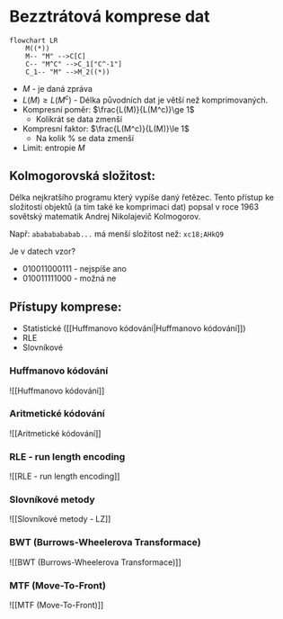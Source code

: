 # Bezztrátová komprese dat
``` mermaid
flowchart LR
	M((*))
	M-- "M" -->C[C]
	C-- "M^C" -->C_1["C^-1"]
	C_1-- "M" -->M_2((*))
```
- $M$ - je daná zpráva
- $L(M) \ge L(M^c)$ - Délka původních dat je větší než komprimovaných.
- Kompresní poměr: $\frac{L(M)}{L(M^c)}\ge 1$
	- Kolikrát se data zmenší
- Kompresní faktor: $\frac{L(M^c)}{L(M)}\le 1$
	- Na kolik % se data zmenší
- Limit: entropie $M$

## Kolmogorovská složitost:
Délka nejkratšího programu který vypíše daný řetězec. 
Tento přístup ke složitosti objektů (a tím také ke komprimaci dat) popsal v roce 1963 sovětský matematik Andrej Nikolajevič Kolmogorov.

Např: `abababababab...` má menší složitost než: `xc18;AHkQ9`

Je v datech vzor?
- 010011000111 - nejspíše ano
- 010011111000 - možná ne

## Přístupy komprese:
- Statistické ([[Huffmanovo kódování|Huffmanovo kódování]])
- RLE
- Slovníkové

### Huffmanovo kódování
![[Huffmanovo kódování]]
### Aritmetické kódování
![[Aritmetické kódování]]

### RLE - run length encoding
![[RLE - run length encoding]]

### Slovníkové metody
![[Slovníkové metody - LZ]]

### BWT (Burrows-Wheelerova Transformace)
![[BWT (Burrows-Wheelerova Transformace)]]

### MTF (Move-To-Front)
![[MTF (Move-To-Front)]]